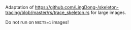 Adaptation of <https://github.com/LingDong-/skeleton-tracing/blob/master/rs/trace_skeleton.rs> for large images.

Do not run on `NBITS=1` images!
